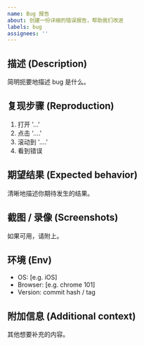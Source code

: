```yaml
---
name: Bug 报告
about: 创建一份详细的错误报告，帮助我们改进
labels: bug
assignees: ''
---
```


## 描述 (Description)
简明扼要地描述 bug 是什么。

## 复现步骤 (Reproduction)
1. 打开 '...'
2. 点击 '....'
3. 滚动到 '....'
4. 看到错误

## 期望结果 (Expected behavior)
清晰地描述你期待发生的结果。

## 截图 / 录像 (Screenshots)
如果可用，请附上。

## 环境 (Env)
- OS: [e.g. iOS]
- Browser: [e.g. chrome 101]
- Version: commit hash / tag

## 附加信息 (Additional context)
其他想要补充的内容。 